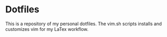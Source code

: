 # Dotfiles

This is a repository of my personal dotfiles.
The vim.sh scripts installs and customizes vim for my LaTex workflow.
